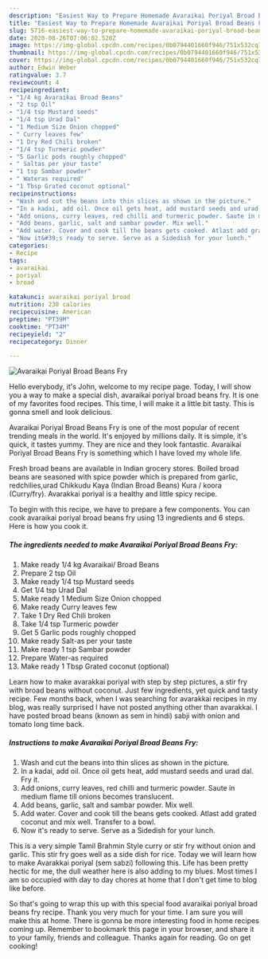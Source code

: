 ```yaml
---
description: "Easiest Way to Prepare Homemade Avaraikai Poriyal Broad Beans Fry"
title: "Easiest Way to Prepare Homemade Avaraikai Poriyal Broad Beans Fry"
slug: 5716-easiest-way-to-prepare-homemade-avaraikai-poriyal-broad-beans-fry
date: 2020-08-26T07:06:02.520Z
image: https://img-global.cpcdn.com/recipes/0b0794401660f946/751x532cq70/avaraikai-poriyal-broad-beans-fry-recipe-main-photo.jpg
thumbnail: https://img-global.cpcdn.com/recipes/0b0794401660f946/751x532cq70/avaraikai-poriyal-broad-beans-fry-recipe-main-photo.jpg
cover: https://img-global.cpcdn.com/recipes/0b0794401660f946/751x532cq70/avaraikai-poriyal-broad-beans-fry-recipe-main-photo.jpg
author: Edwin Weber
ratingvalue: 3.7
reviewcount: 4
recipeingredient:
- "1/4 kg Avaraikai Broad Beans"
- "2 tsp Oil"
- "1/4 tsp Mustard seeds"
- "1/4 tsp Urad Dal"
- "1 Medium Size Onion chopped"
- " Curry leaves few"
- "1 Dry Red Chili broken"
- "1/4 tsp Turmeric powder"
- "5 Garlic pods roughly chopped"
- " Saltas per your taste"
- "1 tsp Sambar powder"
- " Wateras required"
- "1 Tbsp Grated coconut optional"
recipeinstructions:
- "Wash and cut the beans into thin slices as shown in the picture."
- "In a kadai, add oil. Once oil gets heat, add mustard seeds and urad dal. Fry it."
- "Add onions, curry leaves, red chilli and turmeric powder. Saute in medium flame till onions becomes translucent."
- "Add beans, garlic, salt and sambar powder. Mix well."
- "Add water. Cover and cook till the beans gets cooked. Atlast add grated coconut and mix well. Transfer to a bowl."
- "Now it&#39;s ready to serve. Serve as a Sidedish for your lunch."
categories:
- Recipe
tags:
- avaraikai
- poriyal
- broad

katakunci: avaraikai poriyal broad 
nutrition: 230 calories
recipecuisine: American
preptime: "PT39M"
cooktime: "PT34M"
recipeyield: "2"
recipecategory: Dinner

---
```



![Avaraikai Poriyal Broad Beans Fry](https://img-global.cpcdn.com/recipes/0b0794401660f946/751x532cq70/avaraikai-poriyal-broad-beans-fry-recipe-main-photo.jpg)

Hello everybody, it's John, welcome to my recipe page. Today, I will show you a way to make a special dish, avaraikai poriyal broad beans fry. It is one of my favorites food recipes. This time, I will make it a little bit tasty. This is gonna smell and look delicious.

Avaraikai Poriyal Broad Beans Fry is one of the most popular of recent trending meals in the world. It's enjoyed by millions daily. It is simple, it's quick, it tastes yummy. They are nice and they look fantastic. Avaraikai Poriyal Broad Beans Fry is something which I have loved my whole life.

Fresh broad beans are available in Indian grocery stores. Boiled broad beans are seasoned with spice powder which is prepared from garlic, redchilies,urad Chikkudu Kaya (Indian Broad Beans) Kura / koora (Curry/fry). Avarakkai poriyal is a healthy and little spicy recipe.


To begin with this recipe, we have to prepare a few components. You can cook avaraikai poriyal broad beans fry using 13 ingredients and 6 steps. Here is how you cook it.

<!--inarticleads1-->

##### The ingredients needed to make Avaraikai Poriyal Broad Beans Fry:

1. Make ready 1/4 kg Avaraikai/ Broad Beans
1. Prepare 2 tsp Oil
1. Make ready 1/4 tsp Mustard seeds
1. Get 1/4 tsp Urad Dal
1. Make ready 1 Medium Size Onion chopped
1. Make ready  Curry leaves few
1. Take 1 Dry Red Chili broken
1. Take 1/4 tsp Turmeric powder
1. Get 5 Garlic pods roughly chopped
1. Make ready  Salt-as per your taste
1. Make ready 1 tsp Sambar powder
1. Prepare  Water-as required
1. Make ready 1 Tbsp Grated coconut (optional)


Learn how to make avarakkai poriyal with step by step pictures, a stir fry with broad beans without coconut. Just few ingredients, yet quick and tasty recipe. Few months back, when I was searching for avarakkai recipes in my blog, was really surprised I have not posted anything other than avarakkai. I have posted broad beans (known as sem in hindi) sabji with onion and tomato long time back. 

<!--inarticleads2-->

##### Instructions to make Avaraikai Poriyal Broad Beans Fry:

1. Wash and cut the beans into thin slices as shown in the picture.
1. In a kadai, add oil. Once oil gets heat, add mustard seeds and urad dal. Fry it.
1. Add onions, curry leaves, red chilli and turmeric powder. Saute in medium flame till onions becomes translucent.
1. Add beans, garlic, salt and sambar powder. Mix well.
1. Add water. Cover and cook till the beans gets cooked. Atlast add grated coconut and mix well. Transfer to a bowl.
1. Now it&#39;s ready to serve. Serve as a Sidedish for your lunch.


This is a very simple Tamil Brahmin Style curry or stir fry without onion and garlic. This stir fry goes well as a side dish for rice. Today we will learn how to make Avarakkai poriyal (sem sabzi) following this. Life has been pretty hectic for me, the dull weather here is also adding to my blues. Most times I am so occupied with day to day chores at home that I don&#39;t get time to blog like before. 

So that's going to wrap this up with this special food avaraikai poriyal broad beans fry recipe. Thank you very much for your time. I am sure you will make this at home. There is gonna be more interesting food in home recipes coming up. Remember to bookmark this page in your browser, and share it to your family, friends and colleague. Thanks again for reading. Go on get cooking!
